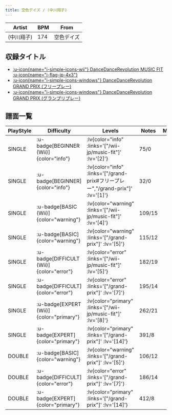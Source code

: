 ```yaml
---
title: 空色デイズ / (中川翔子)
---
```


|Artist|BPM|From|
|------|---|----|
|(中川翔子)|174|空色デイズ|

## 収録タイトル

- [ :u-icon{name="i-simple-icons-wii"} DanceDanceRevolution MUSIC FIT :u-icon{name="i-flag-jp-4x3"} ](/wii-jp/music-fit)
- [ :u-icon{name="i-simple-icons-windows"} DanceDanceRevolution GRAND PRIX (フリープレー)](/grand-prix#フリープレー)
- [ :u-icon{name="i-simple-icons-windows"} DanceDanceRevolution GRAND PRIX (グランプリプレー)](/grand-prix)

## 譜面一覧

|PlayStyle|Difficulty|Levels|Notes|Movie|
|---------|----------|------|-----|-----|
|SINGLE| :u-badge[BEGINNER (Wii)]{color="info"} | :lv{color="info" :links='["/wii-jp/music-fit"]' :lv='[2]'} |75/0||
|SINGLE| :u-badge[BEGINNER]{color="info"} | :lv{color="info" :links='["/grand-prix#フリープレー","/grand-prix"]' :lv='[1]'} |32/0||
|SINGLE| :u-badge[BASIC (Wii)]{color="warning"} | :lv{color="warning" :links='["/wii-jp/music-fit"]' :lv='[4]'} |109/15||
|SINGLE| :u-badge[BASIC]{color="warning"} | :lv{color="warning" :links='["/grand-prix"]' :lv='[5]'} |115/12||
|SINGLE| :u-badge[DIFFICULT (Wii)]{color="error"} | :lv{color="error" :links='["/wii-jp/music-fit"]' :lv='[5]'} |182/19||
|SINGLE| :u-badge[DIFFICULT]{color="error"} | :lv{color="error" :links='["/grand-prix"]' :lv='[7]'} |195/14||
|SINGLE| :u-badge[EXPERT (Wii)]{color="primary"} | :lv{color="primary" :links='["/wii-jp/music-fit"]' :lv='[8]'} |262/21||
|SINGLE| :u-badge[EXPERT]{color="primary"} | :lv{color="primary" :links='["/grand-prix"]' :lv='[14]'} |391/8||
|DOUBLE| :u-badge[BASIC]{color="warning"} | :lv{color="warning" :links='["/grand-prix"]' :lv='[5]'} |106/12||
|DOUBLE| :u-badge[DIFFICULT]{color="error"} | :lv{color="error" :links='["/grand-prix"]' :lv='[7]'} |186/14||
|DOUBLE| :u-badge[EXPERT]{color="primary"} | :lv{color="primary" :links='["/grand-prix"]' :lv='[14]'} |412/8||
